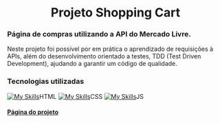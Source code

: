 <h1 align='center'>Projeto Shopping Cart </h1>

### Página de compras utilizando a API do Mercado Livre.

  <summary>
    Neste projeto foi possível por em prática o aprendizado de requisições à APIs, além do desenvolvimento orientado a testes, TDD (Test Driven Development), ajudando a garantir um código de qualidade.</summary>

  <summary><h3>Tecnologias utilizadas</h3></summary>
  
  [![My Skills](https://skillicons.dev/icons?i=j,html)](https://skillicons.dev)HTML
  [![My Skills](https://skillicons.dev/icons?i=j,css)](https://skillicons.dev)CSS
  [![My Skills](https://skillicons.dev/icons?i=j,js)](https://skillicons.dev)JS

#### <a target="_blank" href="https://felipelimar.github.io/shopping-cart/">Página do projeto</a>


